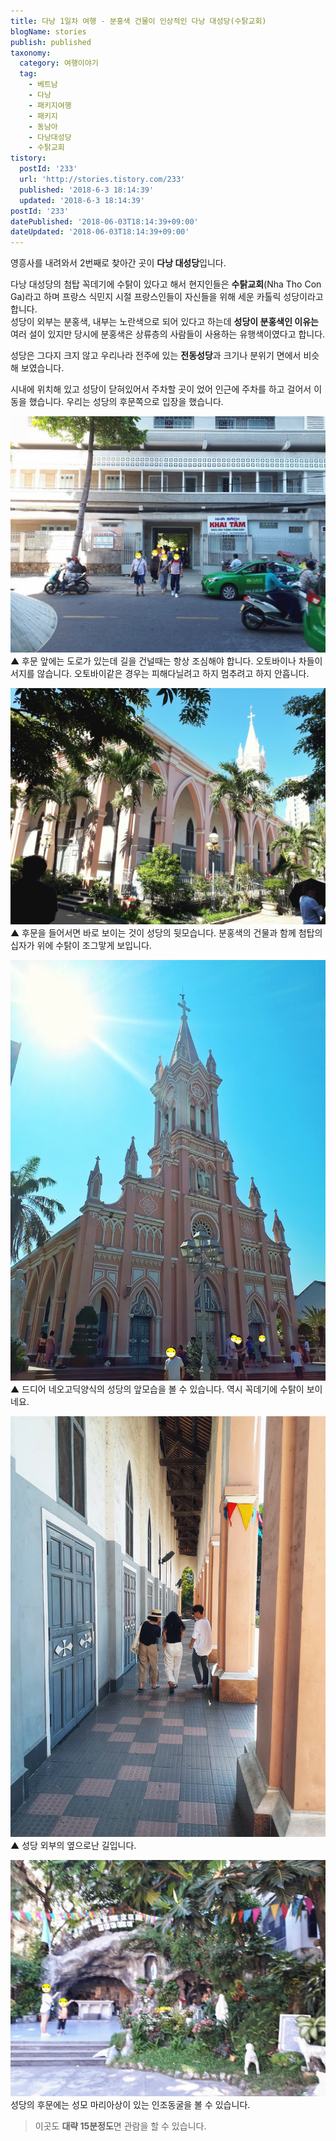 ```yaml
---
title: 다낭 1일차 여행 - 분홍색 건물이 인상적인 다낭 대성당(수탉교회)
blogName: stories
publish: published
taxonomy:
  category: 여행이야기
  tag:
    - 베트남
    - 다낭
    - 패키지여행
    - 패키지
    - 동남아
    - 다낭대성당
    - 수탉교회
tistory:
  postId: '233'
  url: 'http://stories.tistory.com/233'
  published: '2018-6-3 18:14:39'
  updated: '2018-6-3 18:14:39'
postId: '233'
datePublished: '2018-06-03T18:14:39+09:00'
dateUpdated: '2018-06-03T18:14:39+09:00'
---
```


영흥사를 내려와서 2번째로 찾아간 곳이 **다낭 대성당**입니다.

다낭 대성당의 첨탑 꼭데기에 수탉이 있다고 해서 현지인들은 **수탉교회**(Nha Tho Con Ga)라고 하며 프랑스 식민지 시절 프랑스인들이 자신들을 위해 세운 카톨릭 성당이라고 합니다.  
성당이 외부는 분홍색, 내부는 노란색으로 되어 있다고 하는데 **성당이 분홍색인 이유는** 여러 설이 있지만 당시에 분홍색은 상류층의 사람들이 사용하는 유행색이였다고 합니다.

성당은 그다지 크지 않고 우리나라 전주에 있는 **전동성당**과 크기나 분위기 면에서 비슷해 보였습니다.

시내에 위치해 있고 성당이 닫혀있어서 주차할 곳이 었어 인근에 주차를 하고 걸어서 이동을 했습니다.
우리는 성당의 후문쪽으로 입장을 했습니다.

![다낭대성당 후문](./images/20180522_143320-01.jpeg)  
▲ 후문 앞에는 도로가 있는데 길을 건널때는 항상 조심해야 합니다. 오토바이나 차들이 서지를 않습니다. 오토바이같은 경우는 피해다닐려고 하지 멈추려고 하지 안흡니다.

![다낭대성당 뒷모습](./images/20180522_143445-01.jpeg)  
▲ 후문을 들어서면 바로 보이는 것이 성당의 뒷모습니다. 분홍색의 건물과 함께 첨탑의 십자가 위에 수탉이 조그맣게 보입니다.

![다낭대성당 앞모습](./images/20180522_143733-01.jpeg)  
▲ 드디어 네오고딕양식의 성당의 앞모습을 볼 수 있습니다. 역시 꼭데기에 수탉이 보이네요.

![다낭대성당 옆모습](./images/20180522_143943-01.jpeg)
▲ 성당 외부의 옆으로난 길입니다.

![인조 동굴 - 성모 마리아 상](./images/20180522_144104-01.jpeg)
성당의 후문에는 성모 마리아상이 있는 인조동굴을 볼 수 있습니다.

> 이곳도 **대략 15분정도**면 관람을 할 수 있습니다.
